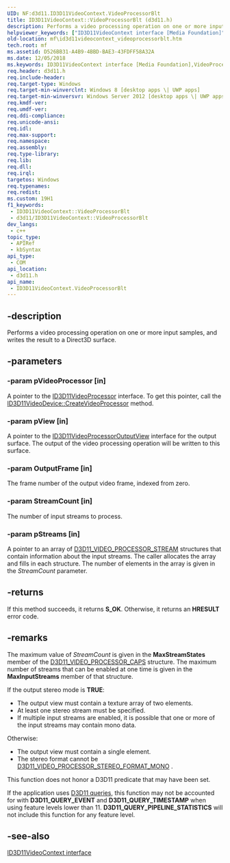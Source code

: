 ```yaml
---
UID: NF:d3d11.ID3D11VideoContext.VideoProcessorBlt
title: ID3D11VideoContext::VideoProcessorBlt (d3d11.h)
description: Performs a video processing operation on one or more input samples and writes the result to a Direct3D surface.
helpviewer_keywords: ["ID3D11VideoContext interface [Media Foundation]","VideoProcessorBlt method","ID3D11VideoContext.VideoProcessorBlt","ID3D11VideoContext::VideoProcessorBlt","VideoProcessorBlt","VideoProcessorBlt method [Media Foundation]","VideoProcessorBlt method [Media Foundation]","ID3D11VideoContext interface","d3d11/ID3D11VideoContext::VideoProcessorBlt","mf.id3d11videocontext_videoprocessorblt"]
old-location: mf\id3d11videocontext_videoprocessorblt.htm
tech.root: mf
ms.assetid: D526BB31-A4B9-4BBD-BAE3-43FDFF58A32A
ms.date: 12/05/2018
ms.keywords: ID3D11VideoContext interface [Media Foundation],VideoProcessorBlt method, ID3D11VideoContext.VideoProcessorBlt, ID3D11VideoContext::VideoProcessorBlt, VideoProcessorBlt, VideoProcessorBlt method [Media Foundation], VideoProcessorBlt method [Media Foundation],ID3D11VideoContext interface, d3d11/ID3D11VideoContext::VideoProcessorBlt, mf.id3d11videocontext_videoprocessorblt
req.header: d3d11.h
req.include-header: 
req.target-type: Windows
req.target-min-winverclnt: Windows 8 [desktop apps \| UWP apps]
req.target-min-winversvr: Windows Server 2012 [desktop apps \| UWP apps]
req.kmdf-ver: 
req.umdf-ver: 
req.ddi-compliance: 
req.unicode-ansi: 
req.idl: 
req.max-support: 
req.namespace: 
req.assembly: 
req.type-library: 
req.lib: 
req.dll: 
req.irql: 
targetos: Windows
req.typenames: 
req.redist: 
ms.custom: 19H1
f1_keywords:
 - ID3D11VideoContext::VideoProcessorBlt
 - d3d11/ID3D11VideoContext::VideoProcessorBlt
dev_langs:
 - c++
topic_type:
 - APIRef
 - kbSyntax
api_type:
 - COM
api_location:
 - d3d11.h
api_name:
 - ID3D11VideoContext.VideoProcessorBlt
---
```


## -description

Performs a video processing operation on one or more input samples, and writes the result to a Direct3D surface.

## -parameters

### -param pVideoProcessor [in]

A pointer to the <a href="/windows/win32/api/d3d11/nn-d3d11-id3d11videoprocessor">ID3D11VideoProcessor</a> interface. To get this pointer, call the <a href="/windows/win32/api/d3d11/nf-d3d11-id3d11videodevice-createvideoprocessor">ID3D11VideoDevice::CreateVideoProcessor</a> method.

### -param pView [in]

A pointer to the <a href="/windows/win32/api/d3d11/nn-d3d11-id3d11videoprocessoroutputview">ID3D11VideoProcessorOutputView</a> interface for the output surface. The output of the video processing operation will be written to this surface.

### -param OutputFrame [in]

The frame number of the output video frame, indexed from zero.

### -param StreamCount [in]

The number of input streams to process.

### -param pStreams [in]

A pointer to an array of <a href="/windows/win32/api/d3d11/ns-d3d11-d3d11_video_processor_stream">D3D11_VIDEO_PROCESSOR_STREAM</a> structures that contain information about the input streams. The caller allocates the array and fills in each structure. The number of elements in the array is given in the *StreamCount* parameter.

## -returns

If this method succeeds, it returns **S_OK**. Otherwise, it returns an **HRESULT** error code.

## -remarks

The maximum value of <i>StreamCount</i> is given in the <b>MaxStreamStates</b> member of the <a href="/windows/win32/api/d3d11/ns-d3d11-d3d11_video_processor_caps">D3D11_VIDEO_PROCESSOR_CAPS</a> structure. The maximum number of streams that can be enabled at one time is given in the <b>MaxInputStreams</b> member of that structure.

If the output stereo mode is <b>TRUE</b>:

<ul>
<li>The output view must contain a texture array of two elements.</li>
<li>At least one stereo stream must be specified.</li>
<li>If multiple input streams are enabled, it is possible that one or more of the input streams may contain mono data.</li>
</ul>
Otherwise:

<ul>
<li>The output view must contain a single element.</li>
<li>The stereo format cannot be <a href="/windows/win32/api/d3d11/ne-d3d11-d3d11_video_processor_stereo_format">D3D11_VIDEO_PROCESSOR_STEREO_FORMAT_MONO</a> .</li>
</ul>
This function does not honor a D3D11 predicate that may have been set.

If the application uses <a href="/windows/win32/api/d3d11/ne-d3d11-d3d11_query">D3D11 queries</a>, this function may not be accounted for with <b>D3D11_QUERY_EVENT</b> and <b>D3D11_QUERY_TIMESTAMP</b> when using feature levels lower than 11. <b>D3D11_QUERY_PIPELINE_STATISTICS</b> will not include this function for any feature level.

## -see-also

[ID3D11VideoContext interface](/windows/win32/api/d3d11/nn-d3d11-id3d11videocontext)

